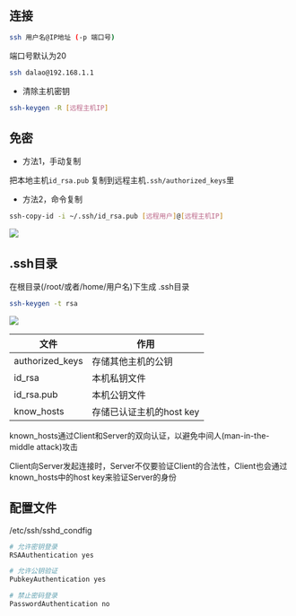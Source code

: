 <!--
 * @Description: 
 * @Version: 1.0
 * @Author: DaLao
 * @Email: dalao_li@163.com
 * @Date: 2021-03-14 13:31:07
 * @LastEditors: DaLao
 * @LastEditTime: 2022-01-09 20:54:52
-->

## 连接

```sh
ssh 用户名@IP地址 (-p 端口号)
```

端口号默认为20

```sh 
ssh dalao@192.168.1.1
```

- 清除主机密钥

```sh
ssh-keygen -R [远程主机IP]
``` 

## 免密

- 方法1，手动复制

把本地主机`id_rsa.pub` 复制到远程主机`.ssh/authorized_keys`里

- 方法2，命令复制

```sh
ssh-copy-id -i ~/.ssh/id_rsa.pub [远程用户]@[远程主机IP]
```

![](https://cdn.hurra.ltd/img/20211229213337.png)

## .ssh目录

在根目录(/root/或者/home/用户名)下生成 .ssh目录
```sh
ssh-keygen -t rsa
```

![](https://cdn.hurra.ltd/img/20210312104415.png)

| 文件            | 作用                     |
| --------------- | ------------------------ |
| authorized_keys | 存储其他主机的公钥       |
| id_rsa          | 本机私钥文件             |
| id_rsa.pub      | 本机公钥文件             |
| know_hosts      | 存储已认证主机的host key |

known_hosts通过Client和Server的双向认证，以避免中间人(man-in-the-middle attack)攻击

Client向Server发起连接时，Server不仅要验证Client的合法性，Client也会通过known_hosts中的host key来验证Server的身份


## 配置文件

/etc/ssh/sshd_condfig

```sh
# 允许密钥登录
RSAAuthentication yes

# 允许公钥验证 
PubkeyAuthentication yes

# 禁止密码登录
PasswordAuthentication no
```